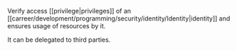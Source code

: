 Verify access [[privilege|privileges]] of an [[carreer/development/programming/security/identity/Identity|identity]] and ensures usage of resources by it.

It can be delegated to third parties.